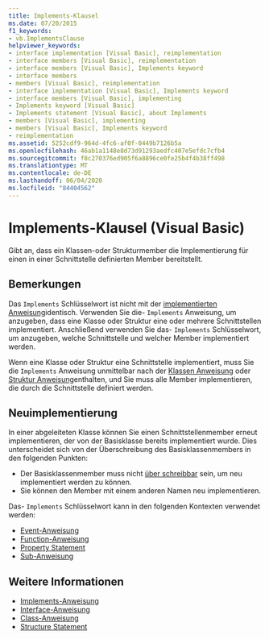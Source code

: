 ```yaml
---
title: Implements-Klausel
ms.date: 07/20/2015
f1_keywords:
- vb.ImplementsClause
helpviewer_keywords:
- interface implementation [Visual Basic], reimplementation
- interface members [Visual Basic], reimplementation
- interface members [Visual Basic], Implements keyword
- interface members
- members [Visual Basic], reimplementation
- interface implementation [Visual Basic], Implements keyword
- interface members [Visual Basic], implementing
- Implements keyword [Visual Basic]
- Implements statement [Visual Basic], about Implements
- members [Visual Basic], implementing
- members [Visual Basic], Implements keyword
- reimplementation
ms.assetid: 5252cdf9-964d-4fc6-af0f-0449b7126b5a
ms.openlocfilehash: 46ab1a1148e8d73d91293aedfc407e5efdc7cfb4
ms.sourcegitcommit: f8c270376ed905f6a8896ce0fe25b4f4b38ff498
ms.translationtype: MT
ms.contentlocale: de-DE
ms.lasthandoff: 06/04/2020
ms.locfileid: "84404562"
---
```

# <a name="implements-clause-visual-basic"></a>Implements-Klausel (Visual Basic)
Gibt an, dass ein Klassen-oder Strukturmember die Implementierung für einen in einer Schnittstelle definierten Member bereitstellt.  
  
## <a name="remarks"></a>Bemerkungen  
Das `Implements` Schlüsselwort ist nicht mit der [implementierten Anweisung](implements-statement.md)identisch. Verwenden Sie die- `Implements` Anweisung, um anzugeben, dass eine Klasse oder Struktur eine oder mehrere Schnittstellen implementiert. Anschließend verwenden Sie das- `Implements` Schlüsselwort, um anzugeben, welche Schnittstelle und welcher Member implementiert werden.

Wenn eine Klasse oder Struktur eine Schnittstelle implementiert, muss Sie die `Implements` Anweisung unmittelbar nach der [Klassen Anweisung](class-statement.md) oder [Struktur Anweisung](structure-statement.md)enthalten, und Sie muss alle Member implementieren, die durch die Schnittstelle definiert werden.

## <a name="reimplementation"></a>Neuimplementierung  
In einer abgeleiteten Klasse können Sie einen Schnittstellenmember erneut implementieren, der von der Basisklasse bereits implementiert wurde. Dies unterscheidet sich von der Überschreibung des Basisklassenmembers in den folgenden Punkten:

- Der Basisklassenmember muss nicht [über schreibbar](../modifiers/overridable.md) sein, um neu implementiert werden zu können.
- Sie können den Member mit einem anderen Namen neu implementieren.

Das- `Implements` Schlüsselwort kann in den folgenden Kontexten verwendet werden:

- [Event-Anweisung](event-statement.md)
- [Function-Anweisung](function-statement.md)
- [Property Statement](property-statement.md)
- [Sub-Anweisung](sub-statement.md)  
  
## <a name="see-also"></a>Weitere Informationen

- [Implements-Anweisung](implements-statement.md)
- [Interface-Anweisung](interface-statement.md)
- [Class-Anweisung](class-statement.md)
- [Structure Statement](structure-statement.md)
